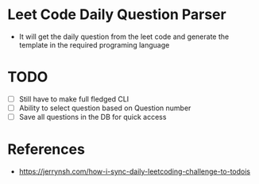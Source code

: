 # Leet Code Daily Question Parser

-   It will get the daily question from the leet code and generate the template in the required programing language

# TODO

-   [ ] Still have to make full fledged CLI
-   [ ] Ability to select question based on Question number
-   [ ] Save all questions in the DB for quick access

# References

-   https://jerrynsh.com/how-i-sync-daily-leetcoding-challenge-to-todois
